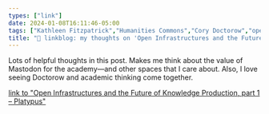 ```yaml
---
types: ["link"]
date: 2024-01-08T16:11:46-05:00
tags: ["Kathleen Fitzpatrick","Humanities Commons","Cory Doctorow","open access","scholarly communication","Mastodon","fediverse","infrastructure"]
title: "🔗 linkblog: my thoughts on 'Open Infrastructures and the Future of Knowledge Production, part 1 – Platypus'"
---
```

Lots of helpful thoughts in this post. Makes me think about the value of Mastodon for the academy—and other spaces that I care about. Also, I love seeing Doctorow and academic thinking come together.

[link to "Open Infrastructures and the Future of Knowledge Production, part 1 – Platypus"](https://team.hcommons.org/2024/01/05/open-infrastructures-and-the-future-of-knowledge-production-part-1/)

